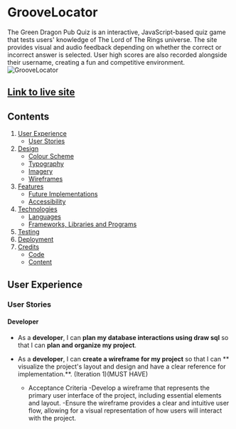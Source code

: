# GrooveLocator
The Green Dragon Pub Quiz is an interactive, JavaScript-based quiz game that tests users' knowledge of The Lord of The Rings universe. The site provides visual and audio feedback depending on whether the correct or incorrect answer is selected. User high scores are also recorded alongside their username, creating a fun and competitive environment.
<br>
![GrooveLocator](#)

## [Link to live site](https://groove-locator-1cf946ce6f56.herokuapp.com/)

## Contents

1. [User Experience](#user-experience)
   * [User Stories](#user-stories)
2. [Design](#design)
   * [Colour Scheme](#colour-scheme)
   * [Typography](#typography)
   * [Imagery](#imagery)
   * [Wireframes](#wireframes)
3. [Features](#features)
   * [Future Implementations](#future-implementations)
   * [Accessibility](#accessibility)
4. [Technologies](#technologies)
   * [Languages](#languages)
   * [Frameworks, Libraries and Programs](#frameworks-libraries-and-programs)
5. [Testing](#testing)
6. [Deployment](#deployment)
7. [Credits](#credits)
   * [Code](#code)
   * [Content](#c)

## User Experience

### User Stories

#### Developer

* As a **developer**, I can **plan my database interactions  using draw sql** so that I can **plan and organize my project**.

* As a **developer**, I can **create a wireframe for my project** so that I can ** visualize the project's layout and design and have a clear reference for implementation.**. (Iteration 1)(MUST HAVE)
  * Acceptance Criteria
    -Develop a wireframe that represents the primary user interface of the project, including essential elements and layout.
    -Ensure the wireframe provides a clear and intuitive user flow, allowing for a visual representation of how users will interact with the project.
    
  





